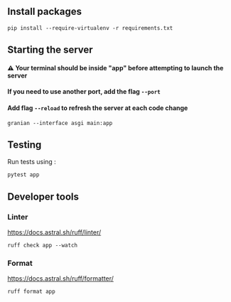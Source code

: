 ## Install packages

`pip install --require-virtualenv -r requirements.txt`

## Starting the server

#### ⚠️ Your terminal should be inside "app" before attempting to launch the server
#### If you need to use another port, add the flag `--port`
#### Add flag `--reload` to refresh the server at each code change

`granian --interface asgi main:app`

## Testing

Run tests using :

`pytest app`

## Developer tools

### Linter
https://docs.astral.sh/ruff/linter/

`ruff check app --watch`

### Format
https://docs.astral.sh/ruff/formatter/

`ruff format app`
